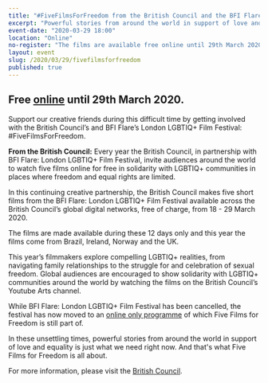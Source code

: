 ```yaml
---
title: "#FiveFilmsForFreedom from the British Council and the BFI Flare"
excerpt: "Powerful stories from around the world in support of love and equality – that's what #FiveFilmsForFreedom is all about."
event-date: "2020-03-29 18:00"
location: "Online"
no-register: "The films are available free online until 29th March 2020."
layout: event
slug: /2020/03/29/fivefilmsforfreedom
published: true
---
```


## Free [online](https://film.britishcouncil.org/about/work/fivefilmsforfreedom) until 29th March 2020.

Support our creative friends during this difficult time by getting involved with the British Council’s and BFI Flare’s London LGBTIQ+ Film Festival: #FiveFilmsForFreedom. 

**From the British Council:** Every year the British Council, in partnership with BFI Flare: London LGBTIQ+ Film Festival, invite audiences around the world to watch five films online for free in solidarity with LGBTIQ+ communities in places where freedom and equal rights are limited. 

In this continuing creative partnership, the British Council makes five short films from the BFI Flare: London LGBTIQ+ Film Festival available across the British Council’s global digital networks, free of charge, from 18 - 29 March 2020. 

The films are made available during these 12 days only and this year the films come from Brazil, Ireland, Norway and the UK. 

This year’s filmmakers explore compelling LGBTIQ+ realities, from navigating family relationships to the struggle for and celebration of sexual freedom. Global audiences are encouraged to show solidarity with LGBTIQ+ communities around the world by watching the films on the British Council’s Youtube Arts channel.

While BFI Flare: London LGBTIQ+ Film Festival has been cancelled, the festival has now moved to an [online only programme](https://whatson.bfi.org.uk/flare/Online/default.asp?BOparam::WScontent::loadArticle::permalink=flareathome&BOparam::WScontent::loadArticle::context_id=&utm_content=buffer70709&utm_medium=social&utm_source=twitterflare&utm_campaign=buffer) of which Five Films for Freedom is still part of. 

In these unsettling times, powerful stories from around the world in support of love and equality is just what we need right now. And that's what Five Films for Freedom is all about. 

For more information, please visit the [British Council](https://film.britishcouncil.org/about/work/fivefilmsforfreedom). 
